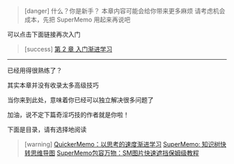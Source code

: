 >[danger] 什么？你是新手？
> 本章内容可能会给你带来更多麻烦
> 请考虑机会成本，先把 SuperMemo 用起来再说吧

可以点击下面链接再次入门

>[success] [第 2 章 入门渐进学习](./2450638)

*****

已经用得很熟练了？

其实本章并没有收录太多高级技巧

当你来到此处，意味着你已经可以独立解决很多问题了

加油，说不定下篇奇淫巧技的作者就是你啦！

下面是目录，请有选择地阅读

>[warning] [QuickerMemo：以思考的速度渐进学习](./2450608)
> [SuperMemo: 知识树快转思维导图](./2450609)
> [SuperMemo包容万物：SM图片快速遮挡保姆级教程](./2450610)